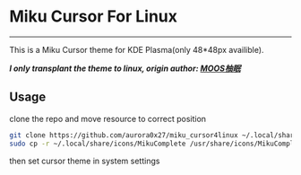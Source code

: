 # Miku Cursor For Linux

---

This is a Miku Cursor theme for KDE Plasma(only 48*48px availible). 

***I only transplant the theme to linux, origin author: [MOOS柚眠](https://space.bilibili.com/491029393)***

## Usage

clone the repo and move resource to correct position

``` bash
git clone https://github.com/aurora0x27/miku_cursor4linux ~/.local/share/icons/MikuComplete
sudo cp -r ~/.local/share/icons/MikuComplete /usr/share/icons/MikuComplete
```

then set cursor theme in system settings
